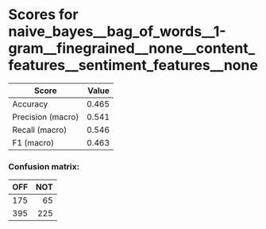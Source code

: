 # Scores for naive_bayes__bag_of_words__1-gram__finegrained__none__content_features__sentiment_features__none
|      Score      |Value|
|-----------------|----:|
|Accuracy         |0.465|
|Precision (macro)|0.541|
|Recall (macro)   |0.546|
|F1 (macro)       |0.463|

### Confusion matrix:
|OFF|NOT|
|--:|--:|
|175| 65|
|395|225|
